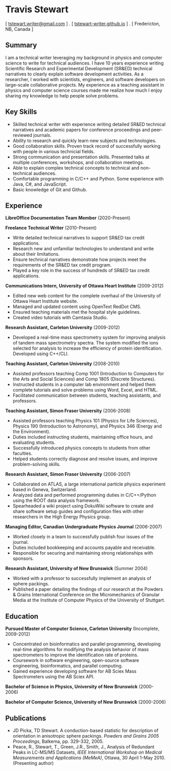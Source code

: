 Travis Stewart
======
[ tstewart.writer@gmail.com ] . [ [tstewart-writer.github.io](http://tstewart-writer.github.io) ] . [ Fredericton, NB, Canada ]

Summary
-------

I am a technical writer leveraging my background in physics and computer science to write for technical audiences. I have 10 years experience writing Scientific Research and Experimental Development (SR&ED) technical narratives to clearly explain software development activities. As a researcher, I worked with scientists, engineers, and software developers on large-scale collaborative projects. My experience as a teaching assistant in physics and computer science courses made me realize how much I enjoy sharing my knowledge to help people solve problems.

Key Skills
----------

* Skilled technical writer with experience writing detailed SR&ED technical narratives and academic papers for conference proceedings and peer-reviewed journals.
* Ability to research and quickly learn new subjects and technologies.
* Good collaboration skills. Proven track record of successfully working with people in various technicial fields.
* Strong communication and presentation skills. Presented talks at multiple conferences, workshops, and collaboration meetings.
* Able to explain complex technical concepts to technical and non-technical audiences.
* Comfortable programming in C/C++ and Python. Some experience with Java, C#, and JavaScript.
* Basic knowledge of Git and Github.

Experience
---------
**LibreOffice Documentation Team Member** (2020-Present)

**Freelance Technical Writer** (2010-Present)

* Write detailed technical narratives to support SR&ED tax credit applications.
* Research new and unfamiliar technologies to understand and write about their limitations.
* Ensure technical narratives demonstrate how projects meet the requirements of the SR&ED tax credit program.
* Played a key role in the success of hundreds of SR&ED tax credit applications.

**Communications Intern, University of Ottawa Heart Institute** (2009-2012)

* Edited new web content for the complete overhaul of the University of Ottawa Heart Institute website.
* Managed and updated content using OpenText RedDot CMS.
* Ensured teaching materials met the hospital style guidelines.
* Created video tutorials with Camtasia Studio.

**Research Assistant, Carleton University** (2009-2012)

* Developed a real-time mass spectrometry system for improving analysis of tandem mass spectrometry spectra. The system modified the ions selected for analysis to increase the efficiency of protein identification. Developed using C++/CLI.

**Teaching Assistant, Carleton University** (2008-2010)

* Assisted professors teaching Comp 1001 (Introduction to Computers for the Arts and Social Sciences) and Comp 1805 (Discrete Structures).
* Instructed students in a computer lab environment and helped them complete tutorials and solve problems using Word, Excel, and HTML. 
* Facilitated communication between students, teaching assistants, and professors.

**Teaching Assistant, Simon Fraser University** (2006-2008) 

* Assisted professors teaching Physics 101 (Physics for Life Sciences), Physics 190 (Introduction to Astronomy), and Physics 346 (Energy and the Environment).
* Duties included instructing students, maintaining office hours, and evaluating students.
* Successfully introduced physics concepts to students from other faculties. 
* Helped students correctly diagnose and resolve issues, and improve problem-solving skills.

**Research Assistant, Simon Fraser University** (2006-2007)

* Collaborated on ATLAS, a large international particle physics experiment based in Geneva, Switzerland.
* Analyzed data and performed programming duties in C/C++/Python using the ROOT data analysis framework.
* Spearheaded a wiki project using DokuWiki software to create and share software setup guides and configuration files with other researchers in the High Energy Physics group.

**Managing Editor, Canadian Undergraduate Physics Journal** (2006-2007)

* Worked closely in a team to successfully publish four issues of the journal.
* Duties included bookkeeping and accounts payable and receivable.
* Responsible for securing and maintaining strong relationships with sponsors.

**Research Assistant, University of New Brunswick**  (Summer 2004)

* Worked with a professor to successfully implement an analysis of sphere packings. 
* Published a paper detailing the findings of our research at the Powders & Grains International Conference on the Micromechanics of Granular Media at the Institute of Computer Physics of the University of Stuttgart.

Education
---------

**Pursued Master of Computer Science, Carleton University** (Incomplete, 2009-2012) 

* Concentrated on bioinformatics and parallel programming, developing real-time algorithms for modifying the analysis behavior of mass spectrometers to improve the identification rate of proteins.
* Coursework in software engineering, open-source software engineering, bioinformatics, and parallel computing.
* Gained experience developing software for AB Sciex Mass Spectrometers using the AB Sciex API.

**Bachelor of Science in Physics, University of New Brunswick** (2000-2006)

**Bachelor of Computer Science, University of New Brunswick** (2000-2006)

Publications
--------

* JD Picka, TD Stewart. A conduction-based statistic for description of orientation in anisotropic sphere packings. *Powders and Grains 2005 Proceedings*, Balkema, pp. 329-332, 2005. 
* Peace, R., Stewart, T., Green, J.R., Smith, J., Analysis of Redundant Peaks in LC-MS/MS Datasets, *IEEE International Workshop on Medical Measurements and Applications (MeMeA)*, Ottawa, 30 April 1-May 2010. (Presenting author)

